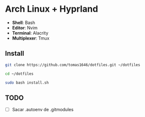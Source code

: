 # Arch Linux + Hyprland

* **Shell**: Bash
* **Editor**: Nvim
* **Terminal**: Alacrity
* **Multiplexer**: Tmux

## Install

```bash
git clone https://github.com/tomas1646/dotfiles.git ~/dotfiles

cd ~/dotfiles

sudo bash install.sh
```

## TODO
- [ ] Sacar .autoenv de .gitmodules
